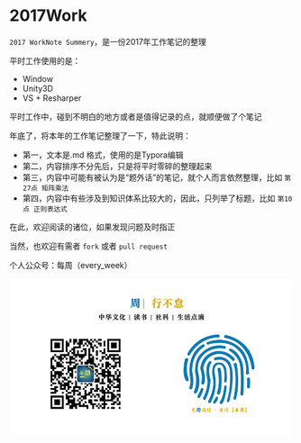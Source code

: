# 2017Work
`2017 WorkNote Summery`，是一份2017年工作笔记的整理



平时工作使用的是：

- Window
- Unity3D
- VS + Resharper





平时工作中，碰到不明白的地方或者是值得记录的点，就顺便做了个笔记

年底了，将本年的工作笔记整理了一下，特此说明：



- 第一，文本是.md 格式，使用的是Typora编辑
- 第二，内容排序不分先后，只是将平时零碎的整理起来
- 第三，内容中可能有被认为是“题外话”的笔记，就个人而言依然整理，比如 `第27点 矩阵乘法`
- 第四，内容中有些涉及到知识体系比较大的，因此，只列举了标题，比如 `第10点 正则表达式` 




在此，欢迎阅读的诸位，如果发现问题及时指正

当然，也欢迎有需者 `fork` 或者 `pull request`



个人公众号：每周（every_week）

![每周](Images/每周.jpg)